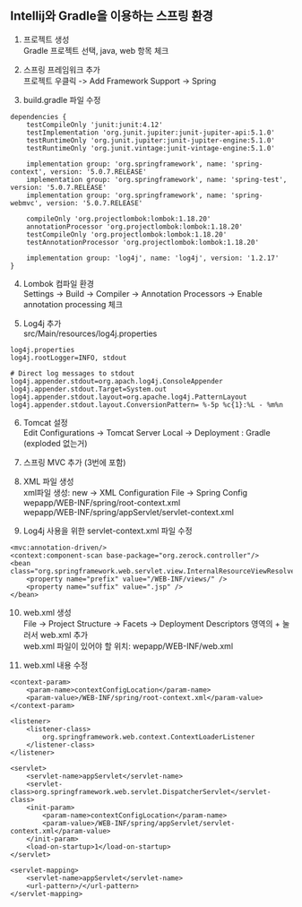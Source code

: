 ## Intellij와 Gradle을 이용하는 스프링 환경

1. 프로젝트 생성   
Gradle 프로젝트 선택, java, web 항목 체크

2. 스프링 프레임워크 추가   
프로젝트 우클릭 -> Add Framework Support -> Spring

3. build.gradle 파일 수정
```
dependencies {
    testCompileOnly 'junit:junit:4.12'
    testImplementation 'org.junit.jupiter:junit-jupiter-api:5.1.0'
    testRuntimeOnly 'org.junit.jupiter:junit-jupiter-engine:5.1.0'
    testRuntimeOnly 'org.junit.vintage:junit-vintage-engine:5.1.0'

    implementation group: 'org.springframework', name: 'spring-context', version: '5.0.7.RELEASE'
    implementation group: 'org.springframework', name: 'spring-test', version: '5.0.7.RELEASE'
    implementation group: 'org.springframework', name: 'spring-webmvc', version: '5.0.7.RELEASE'

    compileOnly 'org.projectlombok:lombok:1.18.20'
    annotationProcessor 'org.projectlombok:lombok:1.18.20'
    testCompileOnly 'org.projectlombok:lombok:1.18.20'
    testAnnotationProcessor 'org.projectlombok:lombok:1.18.20'

    implementation group: 'log4j', name: 'log4j', version: '1.2.17'
}
```
4. Lombok 컴파일 환경   
Settings -> Build -> Compiler -> Annotation Processors -> Enable annotation processing 체크

5. Log4j 추가   
src/Main/resources/log4j.properties
```
log4j.properties
log4j.rootLogger=INFO, stdout

# Direct log messages to stdout
log4j.appender.stdout=org.apach.log4j.ConsoleAppender
log4j.appender.stdout.Target=System.out
log4j.appender.stdout.layout=org.apache.log4j.PatternLayout
log4j.appender.stdout.layout.ConversionPattern= %-5p %c{1}:%L - %m%n
```

6. Tomcat 설정   
Edit Configurations -> Tomcat Server Local -> Deployment : Gradle (exploded 없는거)

7. 스프링 MVC 추가 (3번에 포함)

8. XML 파일 생성   
xml파일 생성: new -> XML Configuration File -> Spring Config   
wepapp/WEB-INF/spring/root-context.xml   
wepapp/WEB-INF/spring/appServlet/servlet-context.xml   

9. Log4j 사용을 위한 servlet-context.xml 파일 수정
```
<mvc:annotation-driven/>
<context:component-scan base-package="org.zerock.controller"/>
<bean class="org.springframework.web.servlet.view.InternalResourceViewResolver">
    <property name="prefix" value="/WEB-INF/views/" />
    <property name="suffix" value=".jsp" />
</bean>
```
10. web.xml 생성   
File -> Project Structure -> Facets -> Deployment Descriptors 영역의 + 눌러서 web.xml 추가   
web.xml 파일이 있어야 할 위치: wepapp/WEB-INF/web.xml   

11. web.xml 내용 수정
```
<context-param>
    <param-name>contextConfigLocation</param-name>
    <param-value>/WEB-INF/spring/root-context.xml</param-value>
</context-param>

<listener>
    <listener-class>
        org.springframework.web.context.ContextLoaderListener
    </listener-class>
</listener>

<servlet>
    <servlet-name>appServlet</servlet-name>
    <servlet-class>org.springframework.web.servlet.DispatcherServlet</servlet-class>
    <init-param>
        <param-name>contextConfigLocation</param-name>
        <param-value>/WEB-INF/spring/appServlet/servlet-context.xml</param-value>
    </init-param>
    <load-on-startup>1</load-on-startup>
</servlet>

<servlet-mapping>
    <servlet-name>appServlet</servlet-name>
    <url-pattern>/</url-pattern>
</servlet-mapping>
```
